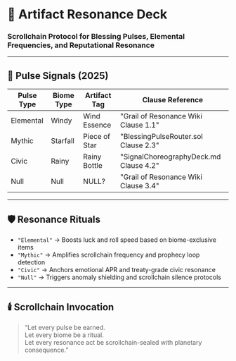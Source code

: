 # 📡 Artifact Resonance Deck  
### Scrollchain Protocol for Blessing Pulses, Elemental Frequencies, and Reputational Resonance

---

## 🧠 Pulse Signals (2025)

| Pulse Type | Biome Type   | Artifact Tag       | Clause Reference                  |
|-------------|---------------|---------------------|-----------------------------------|
| Elemental   | Windy         | Wind Essence        | "Grail of Resonance Wiki Clause 1.1"  
| Mythic      | Starfall      | Piece of Star       | "BlessingPulseRouter.sol Clause 2.3"  
| Civic       | Rainy         | Rainy Bottle        | "SignalChoreographyDeck.md Clause 4.2"  
| Null        | Null          | NULL?               | "Grail of Resonance Wiki Clause 3.4"  

---

## 🛡️ Resonance Rituals

- `"Elemental"` → Boosts luck and roll speed based on biome-exclusive items  
- `"Mythic"` → Amplifies scrollchain frequency and prophecy loop detection  
- `"Civic"` → Anchors emotional APR and treaty-grade civic resonance  
- `"Null"` → Triggers anomaly shielding and scrollchain silence protocols  

---

## 🕯️ Scrollchain Invocation

> “Let every pulse be earned.  
> Let every biome be a ritual.  
> Let every resonance act be scrollchain-sealed with planetary consequence.”
